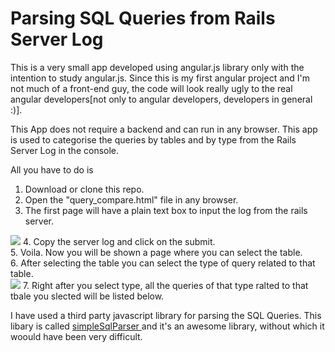 # Parsing SQL Queries from Rails Server Log

This is a very small app developed using angular.js library only with the intention to study angular.js.
Since this is my first angular project and I'm not much of a front-end guy, the code will look really ugly to the real angular developers[not only to angular developers, developers in general :)].

This App does not require a backend and can run in any browser. This app is used to categorise the queries by tables and by type from the Rails Server Log in the console.

All you have to do is <br/>
1. Download or clone this repo. <br/>
2. Open the "query_compare.html" file in any browser. <br/>
3. The first page will have a plain text box to input the log from the rails server. <br/>
<img src="https://raw.githubusercontent.com/ynos1234/rails-server-log-sql-query-categorising/master/Screenshots/input.png" />
4. Copy the server log and click on the submit. <br/>
5. Voila. Now you will be shown a page where you can select the table. <br/>
6. After selecting the table you can select the type of query related to that table. <br/>
<img src="https://raw.githubusercontent.com/ynos1234/rails-server-log-sql-query-categorising/master/Screenshots/table_select.png" />
7. Right after you select type, all the queries of that type ralted to that tbale you slected will be listed below. <br/>


I have used a third party javascript library for parsing the SQL Queries. 
This libary is called <a href="https://github.com/dsferruzza/simpleSqlParser"> simpleSqlParser </a> and it's an awesome library, without which it woould have been very difficult.